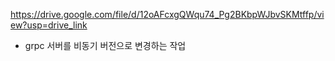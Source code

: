 https://drive.google.com/file/d/12oAFcxgQWqu74_Pg2BKbpWJbvSKMtffp/view?usp=drive_link
- grpc 서버를 비동기 버전으로 변경하는 작업
